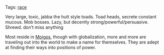 Tags: [race](Races)

Very large, toxic, jabba the hutt style toads. Toad heads, secrete constant mucous. Mob bosses. Lazy, but decently strong/powerful/persuasive. Shrewd. don’t miss anything

Most reside in [Moigos](Moigos), though with globalization, more and more are traveling out into the world to make a name for themselves. They are adept at finding their ways into positions of power.